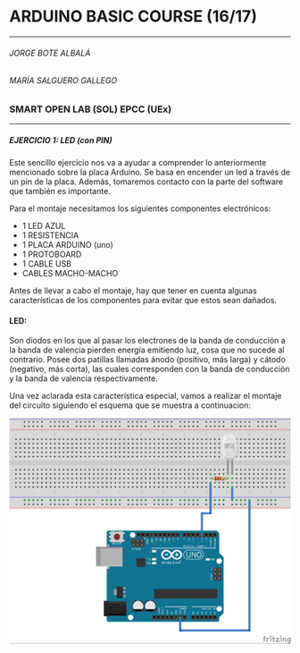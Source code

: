 # ARDUINO BASIC COURSE (16/17)
---
######  JORGE BOTE ALBALÁ
###### MARÍA SALGUERO GALLEGO
### SMART OPEN LAB (SOL) EPCC (UEx)  
---
##### EJERCICIO 1: LED (con PIN)

Este sencillo ejercicio nos va a ayudar a comprender lo anteriormente mencionado sobre la placa Arduino. Se basa en encender un led a través de un pin de la placa. Además, tomaremos contacto con la parte del software que también es importante.

Para el montaje necesitamos los siguientes componentes electrónicos:
- 1 LED AZUL
- 1 RESISTENCIA
- 1 PLACA ARDUINO (uno)
- 1 PROTOBOARD
- 1 CABLE USB
- CABLES MACHO-MACHO

 Antes de llevar a cabo el montaje, hay que tener en cuenta algunas características de los componentes para evitar que estos sean dañados.

#### LED: 
Son diodos en los que al pasar los electrones de la banda de conducción a la banda de valencia pierden energía emitiendo luz, cosa que no sucede al contrario. Posee dos patillas llamadas ánodo (positivo, más larga) y cátodo (negativo, más corta), las cuales corresponden con la banda de conducción y la banda de valencia respectivamente.

Una vez aclarada esta característica especial, vamos a realizar el montaje del circuito siguiendo el esquema que se muestra a continuacion:


![Alt text](ESQUEMA1_LED.jpg?raw=true "ESQUEMA1_LED") 
